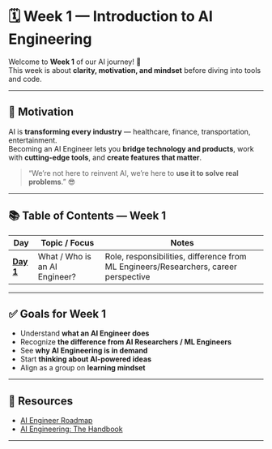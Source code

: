 # 🗓️ Week 1 — Introduction to AI Engineering

Welcome to **Week 1** of our AI journey! 🚀  
This week is about **clarity, motivation, and mindset** before diving into tools and code.

---

## 🌟 Motivation

AI is **transforming every industry** — healthcare, finance, transportation, entertainment.  
Becoming an AI Engineer lets you **bridge technology and products**, work with **cutting-edge tools**, and **create features that matter**.

> “We’re not here to reinvent AI, we’re here to **use it to solve real problems**.” 😎

---

## 📚 Table of Contents — Week 1

| Day       | Topic / Focus | Notes |
|-----------|---------------|-------|
| **[Day 1](day-01/README.md)** | What / Who is an AI Engineer? | Role, responsibilities, difference from ML Engineers/Researchers, career perspective |
---

## ✅ Goals for Week 1

- Understand **what an AI Engineer does**
- Recognize **the difference from AI Researchers / ML Engineers**
- See **why AI Engineering is in demand**
- Start **thinking about AI-powered ideas**
- Align as a group on **learning mindset**

---

## 🔗 Resources

- [AI Engineer Roadmap](https://roadmap.sh/ai-engineer)
- [AI Engineering: The Handbook](https://www.freecodecamp.org/news/the-ai-engineering-handbook-how-to-start-a-career-and-excel-as-an-ai-engineer/)
---
